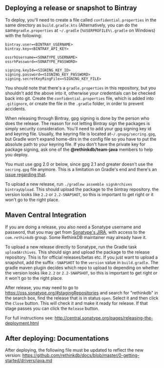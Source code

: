 ## Deploying a release or snapshot to Bintray

To deploy, you'll need to create a file called `confidential.properties` in the same directory as `build.gradle.kts` 
(Alternatively, you can do the same`gradle.properties` at `~/.gradle` (`%USERPROFILE%\.gradle` on Windows) with the following:

```
bintray.user=<BINTRAY_USERNAME>
bintray.key=<BINTRAY_API_KEY>

ossrhUsername=<SONATYPE_USERNAME>
ossrhPassword=<SONATYPE_PASSWORD>

signing.keyId=<SIGNING_KEY_ID>
signing.password=<SIGNING_KEY_PASSWORD>
signing.secretKeyRingFile=<SIGNING_KEY_FILE>
```

You should note that there's a `gradle.properties` in this repository, but you shouldn't add the above into it, otherwise your credentials can be checked back into git. Create the `confidential.properties` file, which is added into `.gitignore`, or create the file in the `.gradle` folder, in order to prevent accidents.

When releasing through Bintray, gpg signing is done by the person who does the release. The reason for not letting Bintray sign the packages is simply security consideration. You'll need to add your gpg signing key id and keyring file. Usually, the keyring file is located at`~/.gnupg/secring.gpg`, but Gradle won't expand home-dirs in the config file so you have to put the absolute path to your keyring file. If you don't have the private key for package signing, ask one of the **@rethinkdb/team-java** members to help you deploy.

You must use gpg 2.0 or below, since gpg 2.1 and greater doesn't use the `secring.gpg` file anymore. This is a limitation on Gradle's end and there's an [issue regarding that](https://github.com/gradle/gradle/issues/888).

To upload a new release, run `./gradlew assemble signArchives bintrayUpload`. This should upload the package to the bintray repository. the version looks like `2.2` or `2.2-SNAPSHOT`, so this is important to get right or it won't go to the right place.

## Maven Central Integration

If you are doing a release, you also need a Sonatype username and password, that you may get from [Sonatype's JIRA](https://issues.sonatype.org/secure/Signup!default.jspa), with access to the `com.rethinkdb` group. Some RethinkDB maintainer may already have it.

To upload a new release directly to Sonatype, run the Gradle task `uploadArchives`. This should sign and upload the package to the release repository. This is for official releases/betas etc. If you just want to upload a snapshot, add the suffix `-SNAPSHOT` to the `version` value in `build.gradle`. The gradle maven plugin decides which repo to upload to depending on whether the version looks like `2.2` or `2.2-SNAPSHOT`, so this is important to get right or it won't go to the right place.

After release, you may need to go to https://oss.sonatype.org/#stagingRepositories and search for "rethinkdb" in the search box, find the release that is in status `open`. Select it and then click the `Close` button. This will check it and make it ready for release. If that stage passes you can click the `Release` button.

For full instructions see: http://central.sonatype.org/pages/releasing-the-deployment.html

## After deploying: Documentations

After deploying, the following file must be updated to reflect the new version: https://github.com/rethinkdb/docs/blob/master/0-getting-started/drivers/java.md